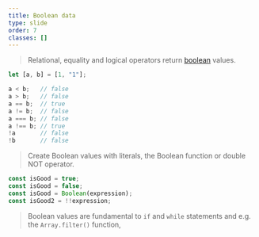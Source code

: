 ```yaml
---
title: Boolean data
type: slide
order: 7
classes: []
---
```



> Relational, equality and logical operators return [boolean](https://developer.mozilla.org/en-US/docs/Web/JavaScript/Reference/Global_Objects/Boolean) values.

```js
let [a, b] = [1, "1"];

a < b;   // false
a > b;   // false
a == b;  // true
a != b;  // false
a === b; // false
a !== b; // true
!a       // false
!b       // false
```

> Create Boolean values with literals, the Boolean function or double NOT operator.

```js
const isGood = true;
const isGood = false;
const isGood = Boolean(expression);
const isGood2 = !!expression;
```

> Boolean values are fundamental to `if` and `while` statements and e.g. the `Array.filter()` function, 